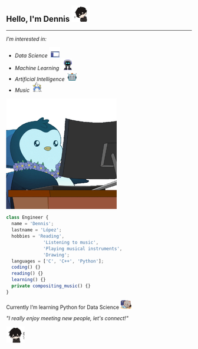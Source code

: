 <h2> Hello, I'm Dennis <img src="gifs/anime.gif" width="50"> </h2>

-------------------

<p><em>I’m interested in: 
<div>
  <ul>
    <li>Data Science <img src="gifs/digital.gif" width="30"></li>
    <li>Machine Learning <img src="gifs/machine.gif" width="30"></li>
    <li>Artificial Intelligence <img src="gifs/robot.gif" width="30"></li>
    <li>Music <img src="gifs/drums.gif" width="30"></li>
  </ul>
</div>
</em>
</p>
<p> <img align='center' src="gifs/work.gif" width="300"> </p>

```typescript
class Engineer {
  name = 'Dennis';
  lastname = 'López';
  hobbies = 'Reading', 
              'Listening to music', 
              'Playing musical instruments', 
              'Drawing';
  languages = ['C', 'C++', 'Python'];
  coding() {}
  reading() {}
  learning() {}
  private compositing_music() {}
}
```

Currently I’m learning Python for Data Science <img src="gifs/studying.gif" width="30">

<div>
  <em>"I really enjoy meeting new people, let's connect!" 
    <p> <img align='center' <img src="gifs/excuse.gif" width="50"> </em> </p>
</div>
